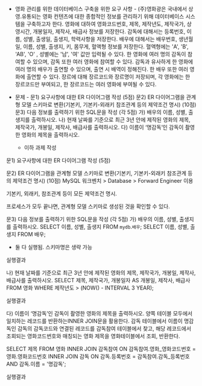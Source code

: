 - 영화 관리를 위한 데이터베이스 구축을 위한 요구 사항 -
(주)영화광은 국내에서 상영․유통되는 영화 컨텐츠에 대한 종합적인 정보를 관리하기 위해 데이터베이스 시스템을 구축하고자 한다. 영화에 대하여 영화코드번호, 제목, 제작년도, 제작국가, 상영시간, 개봉일자, 제작사, 배급사 정보를 저장한다. 감독에 대해서는 등록번호, 이름, 성별, 출생일, 출생지, 학력사항을 저장한다. 배우에 대해서는 배우번호, 생년월일, 이름, 성별, 출생지, 키, 몸무게, 혈액형 정보를 저장한다. 혈액형에는 'A', 'B', 'AB', 'O' , 성별에는 '남', '여' 값만 입력될 수 있다. 한 영화에 여러 명의 감독이 참여할 수 있으며, 감독 또한 여러 영화에 참여할 수 있다. 감독과 유사하게 한 영화에 여러 명의 배우가 출연할 수 있으며, 출연 시 배역이 정해진다. 한 배우 또한 여러 영화에 출연할 수 있다. 장르에 대해 장르코드와 장르명이 저장되며, 각 영화에는 한 장르코드만 부여되고, 한 장르코드는 여러 영화에 부여될 수 있다. 

- 문제 - 
문1) 요구사항에 대한 ER 다이어그램 작성 (5점) 
문2) ER 다이어그램을 관계형 모델 스키마로 변환(기본키, 기본키-외래키 참조관계 등의 제약조건 명시) (10점) 
문3) 다음 정보를 출력하기 위한 SQL문을 작성 (각 5점) 
가) 배우의 이름, 성별, 출생지를 출력하시오.
나) 현재 날짜를 기준으로 최근 3년 안에 제작된 영화의 제목, 제작국가, 개봉일, 제작사, 배급사를 출력하시오.
다) 이름이 ‘명감독’인 감독이 촬영한 영화의 제목을 출력하시오.


   - 이하 과제 작성



문1) 요구사항에 대한 ER 다이어그램 작성 (5점) 
 


문2) ER 다이어그램을 관계형 모델 스키마로 변환(기본키, 기본키-외래키 참조관계 등의 제약조건 명시) (10점) 
MySQL 워크벤치 > Database > Forward Engineer 이용
 
 


기본키, 외래키, 참조관계 등이 모든 제약조건 명시. 

 

프로세스가 모두 끝나면, 관계형 모델 스키마로 생성된 것을 확인할 수 있다.  
 


문3) 다음 정보를 출력하기 위한 SQL문을 작성 (각 5점) 
가)	배우의 이름, 성별, 출생지를 출력하시오.
SELECT 이름, 성별, 출생지 FROM `mydb`.`배우`;
SELECT 이름, 성별, 출생지 FROM 배우; 
* 둘 다 실행됨. 스키마명은 생략 가능

실행결과
 


나)	현재 날짜를 기준으로 최근 3년 안에 제작된 영화의 제목, 제작국가, 개봉일, 제작사, 배급사를 출력하시오.
SELECT	제목, 제작국가, 개봉일자 AS 개봉일, 제작사, 배급사 
FROM	영화 
WHERE 	제작년도 > (NOW() - INTERVAL 3 YEAR);


실행결과
 


다)	이름이 ‘명감독’인 감독이 촬영한 영화의 제목을 출력하시오.
양쪽 테이블 모두에서 일치하는 레코드를 반환하는INNER JOIN문을 활용한다. 감독 테이블에서 이름이 명감독인 감독의 감독코드와 연결된 레코드를 감독참여 테이블에서 찾고, 해당 레코드에서 조회되는 영화코드번호와 매칭되는 영화 제목을 영화테이블에서 조회, 반환한다. 

SELECT
	제목 
FROM 
	영화 
INNER JOIN 감독참여 ON 감독참여.영화_영화코드번호 = 영화.영화코드번호 
INNER JOIN 감독 ON 감독.등록번호 = 감독참여.감독_등록번호 AND 감독.이름 = '명감독';

실행결과
 











